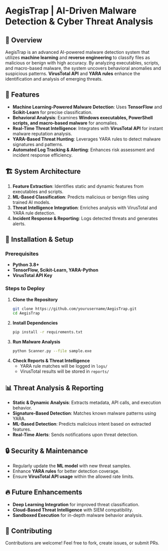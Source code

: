 # AegisTrap | AI-Driven Malware Detection & Cyber Threat Analysis

## 📌 Overview

AegisTrap is an advanced AI-powered malware detection system that utilizes **machine learning** and **reverse engineering** to classify files as malicious or benign with high accuracy. By analyzing executables, scripts, and macro-based malware, the system uncovers behavioral anomalies and suspicious patterns. **VirusTotal API** and **YARA rules** enhance the identification and analysis of emerging threats.

## 🚀 Features

- **Machine Learning-Powered Malware Detection**: Uses **TensorFlow** and **Scikit-Learn** for precise classification.
- **Behavioral Analysis**: Examines **Windows executables, PowerShell scripts, and macro-based malware** for anomalies.
- **Real-Time Threat Intelligence**: Integrates with **VirusTotal API** for instant malware reputation analysis.
- **YARA-Based Threat Hunting**: Leverages YARA rules to detect malware signatures and patterns.
- **Automated Log Tracking & Alerting**: Enhances risk assessment and incident response efficiency.

## 🏗️ System Architecture

1. **Feature Extraction**: Identifies static and dynamic features from executables and scripts.
2. **ML-Based Classification**: Predicts malicious or benign files using trained AI models.
3. **Threat Intelligence Integration**: Enriches analysis with VirusTotal and YARA rule detection.
4. **Incident Response & Reporting**: Logs detected threats and generates alerts.

## 📜 Installation & Setup

### Prerequisites

- **Python 3.8+**
- **TensorFlow, Scikit-Learn, YARA-Python**
- **VirusTotal API Key**

### Steps to Deploy

1. **Clone the Repository**
   ```bash
   git clone https://github.com/yourusername/AegisTrap.git
   cd AegisTrap
   ```
2. **Install Dependencies**
   ```bash
   pip install -r requirements.txt
   ```
3. **Run Malware Analysis**
   ```bash
   python Scanner.py --file sample.exe
   ```
4. **Check Reports & Threat Intelligence**
   - YARA rule matches will be logged in `logs/`
   - VirusTotal results will be stored in `reports/`

## 📊 Threat Analysis & Reporting

- **Static & Dynamic Analysis**: Extracts metadata, API calls, and execution behavior.
- **Signature-Based Detection**: Matches known malware patterns using YARA.
- **ML-Based Detection**: Predicts malicious intent based on extracted features.
- **Real-Time Alerts**: Sends notifications upon threat detection.

## 🔒 Security & Maintenance

- Regularly update the **ML model** with new threat samples.
- Enhance **YARA rules** for better detection coverage.
- Ensure **VirusTotal API usage** within the allowed rate limits.

## 🔥 Future Enhancements

- **Deep Learning Integration** for improved threat classification.
- **Cloud-Based Threat Intelligence** with SIEM compatibility.
- **Sandboxed Execution** for in-depth malware behavior analysis.

## 🤝 Contributing

Contributions are welcome! Feel free to fork, create issues, or submit PRs.
